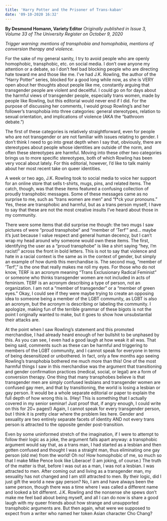 ```yaml
---
title: 'Harry Potter and the Prisoner of Trans-kaban'
date: '09-10-2020 16:32'
---
```


**By Desmond Homann, Variety Editor** _Originally published in Issue 3, Volume 33 of The University Register on October 9, 2020_

_Trigger warning: mentions of transphobia and homophobia, mentions of conversion therapy and violence._

For the sake of my general sanity, I try to avoid people who are openly homophobic, transphobic, etc. on social media. I don’t owe anyone my attention or a debate, so I don’t feel bad blocking people who are directing hate toward me and those like me. I’ve had J.K. Rowling, the author of the “Harry Potter” series, blocked for a good long while now, as she is VERY open about her thoughts about people like me, constantly arguing that transgender people are violent and deceitful. I could go on for days about the harmful views of transgender people, especially trans women, made by people like Rowling, but this editorial would never end if I did. For the purpose of discussing her comments, I would group Rowling’s and her follower’s transphobia into three categories: general stereotypes, relation to sexual orientation, and implications of violence (AKA the “bathroom debate.”)

The first of these categories is relatively straightforward, even for people who are not transgender or are not familiar with issues relating to gender. I don’t think I need to go into great depth when I say that, obviously, there are stereotypes about people whose identities are outside of the norm, and often these stereotypes are harmful. Moving into these other two categories brings us to more specific stereotypes, both of which Rowling has been very vocal about lately. For this editorial, however, I’d like to talk mainly about her most recent take on queer identities.

A week or two ago, J.K. Rowling took to social media to voice her support for an online store that sells t-shirts, mugs, pins, and related items. The catch, though, was that these items featured a confusing collection of proudly transphobic messages. Some of these messages came as no surprise to me, such as “trans women are men” and “f*ck your pronouns.” Yes, these are transphobic and harmful, but as a trans person myself, I have to say that these are not the most creative insults I’ve heard about those in my community. 

There were some items that did surprise me though: the two mugs I saw pictures of were “proud transphobe” and “member of ‘Terf’” and… maybe it’s just because I value respect and general human decency, but I can’t wrap my head around why someone would own these items. The first, identifying the user as a “proud transphobe” is like a shirt saying “hey, I’m racist!” across the front in bold letters. This is not to say that violence and hate in a racial context is the same as in the context of gender, but simply an example of how dumb this merchandise is. The second mug, “member of ‘Terf’,” is the one that really makes me roll my eyes. For those who do not know, TERF is an acronym meaning “Trans Exclusionary Radical Feminist” or someone who thinks transgender women are not included in acts of feminism. TERF is an acronym describing a type of person, not an organization. I am not a “member of transgender” or a “member of green eyes.” Okay, I could see if they were maybe trying to create an opposing idea to someone being a member of the LGBT community, as LGBT is also an acronym, but the acronym is describing or labeling the community. I apologize, making fun of the terrible grammar of these bigots is not the point I originally wanted to make, but it goes to show how unsubstantial their attacks are.

At the point when I saw Rowling’s statement and this promoted merchandise, I had already heard enough of her bullshit to be unphased by this. As you can see, I even had a good laugh at how weak it all was. That being said, comments such as these can be harmful and triggering to members of the LGBT community, and I cannot speak for everyone in terms of being desensitized or unbothered. In fact, only a few months ago seeing Rowling’s transphobia bothered me much more than this! One of the most harmful things I saw in this merchandise was the argument that transitioning and gender confirmation practices (medical, social, or legal) are a form of conversion therapy. One thing that many transphobes believe is that transgender men are simply confused lesbians and transgender women are confused gay men, and that by transitioning, the world is losing a lesbian or gay person. It would be a whole separate editorial or paper to explain the full depth of how wrong this is. (Hey! This is something that I actually covered in my senior seminar! Just proof that, if angry enough, I could write on this for 20+ pages!) Again, I cannot speak for every transgender person, but I think it is pretty clear where the problem lies here. Gender and sexuality are two entirely separate facets of identity AND not every trans person is attracted to the opposite gender post-transition. 

Even by some uninformed stretch of the imagination, if I were to attempt to follow their logic as a joke, the argument falls apart anyway: a transphobic argument would say that, as a trans man, I had started as a lesbian and then gotten confused and thought I was a straight man, thus eliminating one gay person (old me) from the world! Oh no! How homophobic of me, so much so that I make Mike Pence look like Liberace! (I am joking, of course.) The truth of the matter is that, before I was out as a man, I was not a lesbian. I was attracted to men. After coming out and living as a transgender man, my sexuality has not changed and I am still attracted to men. By their logic, did I just gift the world a new gay person? No, I am and have always been the same person, though there was a time where I was called a different name and looked a bit different. J.K. Rowling and the nonsense she spews don’t make me feel bad about being myself, and all I can do now is share a good laugh with my queer friends about how strange and unsupported transphobic arguments are. But then again, what were we supposed to expect from a writer who named her token Asian character Cho Chang?